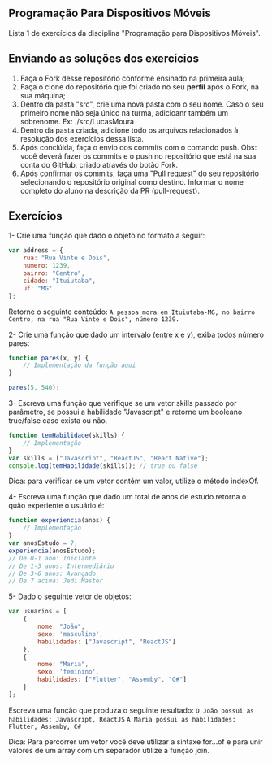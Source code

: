 ## Programação Para Dispositivos Móveis

Lista 1 de exercícios da disciplina "Programação para Dispositivos Móveis".


## Enviando as soluções dos exercícios

1. Faça o Fork desse repositório conforme ensinado na primeira aula;
2. Faça o clone do repositório que foi criado no seu **perfil** após o Fork, na sua máquina;
3. Dentro da pasta "src", crie uma nova pasta com o seu nome. Caso o seu primeiro nome não seja único na turma, adicioanr também um sobrenome. Ex: ./src/LucasMoura
4. Dentro da pasta criada,  adicione todo os arquivos relacionados à resolução dos exercícios dessa lista.
5. Após conclúida, faça o envio dos commits com o comando push. Obs: você deverá fazer os commits e o push no repositório que está na sua conta do GitHub, criado através do botão Fork.
6. Após confirmar os commits, faça uma "Pull request" do seu repositório selecionando o repositório original como destino. Informar o nome completo do aluno na descrição da PR (pull-request).

## Exercícios

1- Crie uma função que dado o objeto no formato a seguir:
```javascript
var address = {
	rua: "Rua Vinte e Dois",
	numero: 1239,
	bairro: "Centro",
	cidade: "Ituiutaba",
	uf: "MG"
};
```

Retorne o seguinte conteúdo:
`A pessoa mora em Ituiutaba-MG, no bairro Centro, na rua "Rua Vinte e Dois", número 1239.`

2- Crie uma função que dado um intervalo (entre x e y), exiba todos número pares:

```javascript
function pares(x, y) {
	// Implementação da função aqui
}

pares(5, 540);
```

3- Escreva uma função que verifique se um vetor skills passado por parâmetro, se possui a habilidade "Javascript" e retorne um booleano true/false caso exista ou não.

```javascript
function temHabilidade(skills) {
	// Implementação
}
var skills = ["Javascript", "ReactJS", "React Native"];
console.log(temHabilidade(skills)); // true ou false
```
Dica: para verificar se um vetor contém um valor, utilize o método indexOf.

4- Escreva uma função que dado um total de anos de estudo retorna o quão experiente o usuário é:

```javascript
function experiencia(anos) {
	// Implementação
}
var anosEstudo = 7;
experiencia(anosEstudo);
// De 0-1 ano: Iniciante
// De 1-3 anos: Intermediário
// De 3-6 anos: Avançado
// De 7 acima: Jedi Master
```

5- Dado o seguinte vetor de objetos:
```javascript
var usuarios = [
	{
		nome: "João",
		sexo: 'masculino',
		habilidades: ["Javascript", "ReactJS"]
	},
	{
		nome: "Maria",
		sexo: 'feminino',
		habilidades: ["Flutter", "Assemby", "C#"]
	}
];
```
Escreva uma função que produza o seguinte resultado:
`O João possui as habilidades: Javascript, ReactJS`
`A Maria possui as habilidades: Flutter, Assemby, C#`

Dica: Para percorrer um vetor você deve utilizar a sintaxe for...of e para unir valores de um array com um separador utilize a função join.
